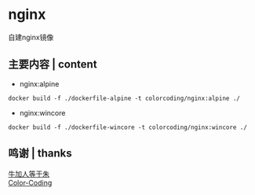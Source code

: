# nginx
自建nginx镜像

## 主要内容 | content
* nginx:alpine
~~~
docker build -f ./dockerfile-alpine -t colorcoding/nginx:alpine ./
~~~
* nginx:wincore
~~~
docker build -f ./dockerfile-wincore -t colorcoding/nginx:wincore ./
~~~

## 鸣谢 | thanks
[牛加人等于朱](http://baike.baidu.com/view/1769.htm "NiurenZhu")<br>
[Color-Coding](http://colorcoding.org/ "咔啦工作室")<br>
